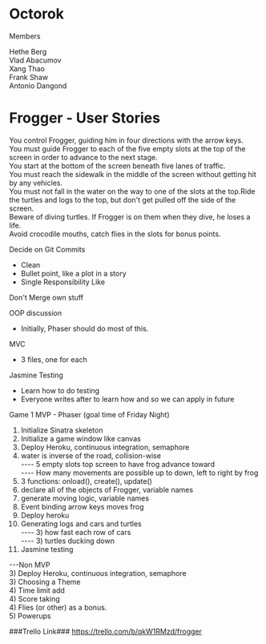 Octorok
=======

Members

Hethe Berg  
Vlad Abacumov  
Xang Thao  
Frank Shaw  
Antonio Dangond  

Frogger - User Stories
========
You control Frogger, guiding him in four directions with the arrow keys.  
You must guide Frogger to each of the five empty slots at the top of the screen in order to advance to the next stage.  
You start at the bottom of the screen beneath five lanes of traffic.  
You must reach the sidewalk in the middle of the screen without getting hit by any vehicles.  
You must not fall in the water on the way to one of the slots at the top.Ride the turtles and logs to the top, but don't get pulled off the side of the screen.  
Beware of diving turtles. If Frogger is on them when they dive, he loses a life.  
Avoid crocodile mouths, catch flies in the slots for bonus points.  



Decide on Git Commits
- Clean
- Bullet point, like a plot in a story
- Single Responsibility Like

Don't Merge own stuff

OOP discussion
- Initially, Phaser should do most of this.

MVC
- 3 files, one for each

Jasmine Testing
- Learn how to do testing
- Everyone writes after to learn how and so we can apply in future


Game 1 MVP - Phaser (goal time of Friday Night)  
1) Initialize Sinatra skeleton  
1) Initialize a game window like canvas  
1) Deploy Heroku, continuous integration, semaphore  
1) water is inverse of the road, collision-wise  
---- 5 empty slots top screen to have frog advance toward  
---- How many movements are possible up to down, left to right by frog  
1) 3 functions: onload(), create(), update()  
1) declare all of the objects of Frogger, variable names  
1) generate moving logic, variable names  
1) Event binding arrow keys moves frog  
1) Deploy heroku  
2) Generating logs and cars and turtles  
---- 3) how fast each row of cars  
---- 3) turtles ducking down  
3) Jasmine testing  


---Non MVP  
3) Deploy Heroku, continuous integration, semaphore  
3) Choosing a Theme  
4) Time limit add  
4) Score taking  
4) Flies (or other) as a bonus.  
5) Powerups  

###Trello Link###
https://trello.com/b/qkW1RMzd/frogger

